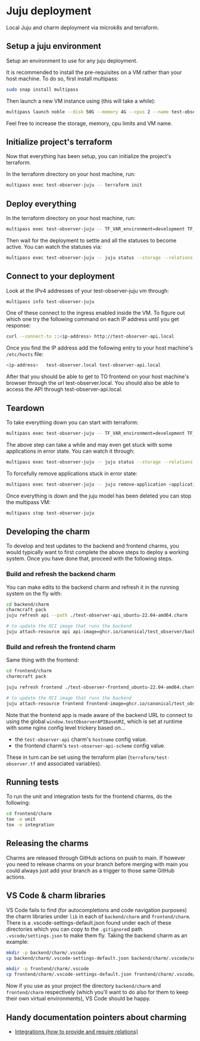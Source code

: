 # Juju deployment

Local Juju and charm deployment via microk8s and terraform.

## Setup a juju environment

Setup an environment to use for any juju deployment.

It is recommended to install the pre-requisites on a VM rather than your host machine. To do so, first install multipass:

```bash
sudo snap install multipass
```

Then launch a new VM instance using (this will take a while):

```bash
multipass launch noble --disk 50G --memory 4G --cpus 2 --name test-observer-juju --mount /path/to/test_observer:/home/ubuntu/test_observer --cloud-init /path/to/test_observer/terraform/cloud-init.yaml --timeout 1800
```

Feel free to increase the storage, memory, cpu limits and VM name.

## Initialize project's terraform

Now that everything has been setup, you can initialize the project's terraform.

In the terraform directory on your host machine, run:

```bash
multipass exec test-observer-juju -- terraform init
```

## Deploy everything

In the terraform directory on your host machine, run:

```bash
multipass exec test-observer-juju -- TF_VAR_environment=development TF_VAR_external_ingress_hostname=local terraform apply -auto-approve
```

Then wait for the deployment to settle and all the statuses to become active. You can watch the statuses via:

```bash
multipass exec test-observer-juju -- juju status --storage --relations --watch 5s
```

## Connect to your deployment

Look at the IPv4 addresses of your test-observer-juju vm through:

```bash
multipass info test-observer-juju
```

One of these connect to the ingress enabled inside the VM. To figure out which one try the following command on each IP address until you get response:

```bash
curl --connect-to ::<ip-address> http://test-observer-api.local
```

Once you find the IP address add the following entry to your host machine's `/etc/hosts` file:

```bash
<ip-address>   test-observer.local test-observer-api.local
```

After that you should be able to get to TO frontend on your host machine's browser through the url test-observer.local. You should also be able to access the API through test-observer-api.local.

## Teardown

To take everything down you can start with terraform:

```bash
multipass exec test-observer-juju -- TF_VAR_environment=development TF_VAR_external_ingress_hostname=local terraform destroy --auto-approve
```

The above step can take a while and may even get stuck with some applications in error state. You can watch it through:

```bash
multipass exec test-observer-juju -- juju status --storage --relations --watch 5s
```

To forcefully remove applications stuck in error state:

```bash
multipass exec test-observer-juju -- juju remove-application <application-name> --destroy-storage --force
```

Once everything is down and the juju model has been deleted you can stop the multipass VM:

```bash
multipass stop test-observer-juju
```

## Developing the charm

To develop and test updates to the backend and frontend charms, you would typically want to first complete the above steps to deploy a working system. Once you have done that, proceed with the following steps.

### Build and refresh the backend charm

You can make edits to the backend charm and refresh it in the running system on the fly with:

```bash
cd backend/charm
charmcraft pack
juju refresh api --path ./test-observer-api_ubuntu-22.04-amd64.charm

# to update the OCI image that runs the backend
juju attach-resource api api-image=ghcr.io/canonical/test_observer/backend:[tag or sha]
```

### Build and refresh the frontend charm

Same thing with the frontend:

```bash
cd frontend/charm
charmcraft pack

juju refresh frontend ./test-observer-frontend_ubuntu-22.04-amd64.charm

# to update the OCI image that runs the backend
juju attach-resource frontend frontend-image=ghcr.io/canonical/test_observer/frontend:[tag or sha]
```

Note that the frontend app is made aware of the backend URL to connect to using the global `window.testObserverAPIBaseURI`, which is set at runtime with some nginx config level trickery based on...

- the `test-observer-api` charm's `hostname` config value.
- the frontend charm's `test-observer-api-scheme` config value.

These in turn can be set using the terraform plan (`terraform/test-observer.tf` and associated variables).

## Running tests

To run the unit and integration tests for the frontend charms, do the following:

```bash
cd frontend/charm
tox -e unit
tox -e integration
```

## Releasing the charms

Charms are released through GitHub actions on push to main. If however you need to release charms on your branch before merging with main you could always just add your branch as a trigger to those same GitHub actions.

## VS Code & charm libraries

VS Code fails to find (for autocompletions and code navigation purposes) the charm libraries under `lib` in each of `backend/charm` and `frontend/charm`. There is a .vscode-settings-default.json found under each of these directories which you can copy to the `.gitignore`d path `.vscode/settings.json` to make them fly. Taking the backend charm as an example:

```bash
mkdir -p backend/charm/.vscode
cp backend/charm/.vscode-settings-default.json backend/charm/.vscode/settings.json

mkdir -p frontend/charm/.vscode
cp frontend/charm/.vscode-settings-default.json frontend/charm/.vscode/settings.json
```

Now if you use as your project the directory `backend/charm` and `frontend/charm` respectively (which you'll want to do also for them to keep their own virtual environments), VS Code should be happy.

## Handy documentation pointers about charming

- [Integrations (how to provide and require relations)](https://juju.is/docs/sdk/integration)
